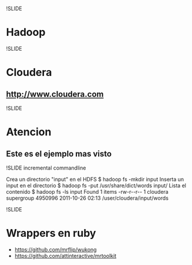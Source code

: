 !SLIDE

# Hadoop

!SLIDE

# Cloudera
## http://www.cloudera.com

!SLIDE

# Atencion
## Este es el ejemplo mas visto

!SLIDE incremental commandline

  Crea un directorio "input" en el HDFS
    $ hadoop fs -mkdir input
  Inserta un input en el directorio
    $ hadoop fs -put /usr/share/dict/words input/
  Lista el contenido
    $ hadoop fs -ls input
    Found 1 items
    -rw-r--r--   1 cloudera supergroup    4950996 2011-10-26 02:13
    /user/cloudera/input/words

!SLIDE

# Wrappers en ruby

* https://github.com/mrflip/wukong
* https://github.com/attinteractive/mrtoolkit
